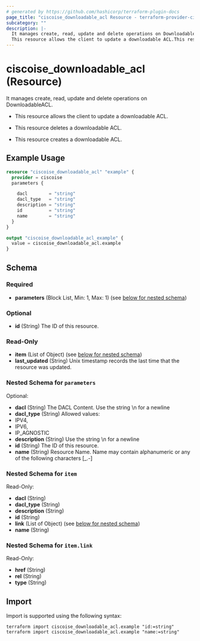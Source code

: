 ```yaml
---
# generated by https://github.com/hashicorp/terraform-plugin-docs
page_title: "ciscoise_downloadable_acl Resource - terraform-provider-ciscoise"
subcategory: ""
description: |-
  It manages create, read, update and delete operations on DownloadableACL.
  This resource allows the client to update a downloadable ACL.This resource deletes a downloadable ACL.This resource creates a downloadable ACL.
---
```


# ciscoise_downloadable_acl (Resource)

It manages create, read, update and delete operations on DownloadableACL.

- This resource allows the client to update a downloadable ACL.

- This resource deletes a downloadable ACL.

- This resource creates a downloadable ACL.

## Example Usage

```terraform
resource "ciscoise_downloadable_acl" "example" {
  provider = ciscoise
  parameters {

    dacl        = "string"
    dacl_type   = "string"
    description = "string"
    id          = "string"
    name        = "string"
  }
}

output "ciscoise_downloadable_acl_example" {
  value = ciscoise_downloadable_acl.example
}
```

<!-- schema generated by tfplugindocs -->
## Schema

### Required

- **parameters** (Block List, Min: 1, Max: 1) (see [below for nested schema](#nestedblock--parameters))

### Optional

- **id** (String) The ID of this resource.

### Read-Only

- **item** (List of Object) (see [below for nested schema](#nestedatt--item))
- **last_updated** (String) Unix timestamp records the last time that the resource was updated.

<a id="nestedblock--parameters"></a>
### Nested Schema for `parameters`

Optional:

- **dacl** (String) The DACL Content. Use the string \\n for a newline
- **dacl_type** (String) Allowed values:
- IPV4,
- IPV6,
- IP_AGNOSTIC
- **description** (String) Use the string \\n for a newline
- **id** (String) The ID of this resource.
- **name** (String) Resource Name. Name may contain alphanumeric or any of the following characters [_.-]


<a id="nestedatt--item"></a>
### Nested Schema for `item`

Read-Only:

- **dacl** (String)
- **dacl_type** (String)
- **description** (String)
- **id** (String)
- **link** (List of Object) (see [below for nested schema](#nestedobjatt--item--link))
- **name** (String)

<a id="nestedobjatt--item--link"></a>
### Nested Schema for `item.link`

Read-Only:

- **href** (String)
- **rel** (String)
- **type** (String)

## Import

Import is supported using the following syntax:

```shell
terraform import ciscoise_downloadable_acl.example "id:=string"
terraform import ciscoise_downloadable_acl.example "name:=string"
```

